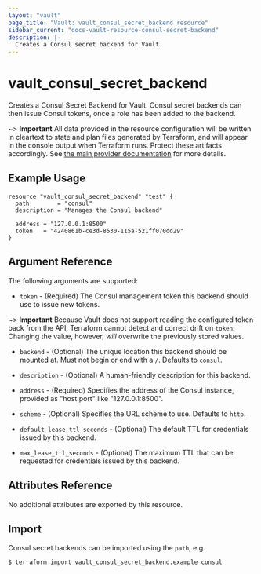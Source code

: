 ```yaml
---
layout: "vault"
page_title: "Vault: vault_consul_secret_backend resource"
sidebar_current: "docs-vault-resource-consul-secret-backend"
description: |-
  Creates a Consul secret backend for Vault.
---
```


# vault\_consul\_secret\_backend

Creates a Consul Secret Backend for Vault. Consul secret backends can then issue Consul tokens, once a role has been added to the backend.

~> **Important** All data provided in the resource configuration will be
written in cleartext to state and plan files generated by Terraform, and
will appear in the console output when Terraform runs. Protect these
artifacts accordingly. See
[the main provider documentation](../index.html)
for more details.

## Example Usage

```hcl
resource "vault_consul_secret_backend" "test" {
  path        = "consul"
  description = "Manages the Consul backend"

  address = "127.0.0.1:8500"
  token   = "4240861b-ce3d-8530-115a-521ff070dd29"
}
```

## Argument Reference

The following arguments are supported:

* `token` - (Required) The Consul management token this backend should use to issue new tokens.

~> **Important** Because Vault does not support reading the configured
token back from the API, Terraform cannot detect and correct drift
on `token`. Changing the value, however, _will_ overwrite the previously stored values.

* `backend` - (Optional) The unique location this backend should be mounted at. Must not begin or end with a `/`. Defaults to `consul`.

* `description` - (Optional) A human-friendly description for this backend.

* `address` - (Required) Specifies the address of the Consul instance, provided as "host:port" like "127.0.0.1:8500".

* `scheme` - (Optional) Specifies the URL scheme to use. Defaults to `http`.

* `default_lease_ttl_seconds` - (Optional) The default TTL for credentials issued by this backend.

* `max_lease_ttl_seconds` - (Optional) The maximum TTL that can be requested
for credentials issued by this backend.

## Attributes Reference

No additional attributes are exported by this resource.

## Import

Consul secret backends can be imported using the `path`, e.g.

```
$ terraform import vault_consul_secret_backend.example consul
```
